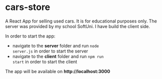 # cars-store
A React App for selling used cars. It is for educational purposes only. The server was provided by my school SoftUni. I have build the client side.

In order to start the app:
- navigate to the <b>server</b> folder and run <code>node server.js</code> in order to start the server
- navigate to the <b>client</b> folder and run <code>npm run start</code> in order to start the client

The app will be available on <b>http://localhost:3000</b>
